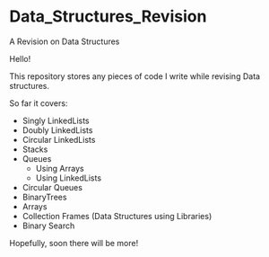 # Data_Structures_Revision
A Revision on Data Structures


Hello!

This repository stores any pieces of code I write while revising Data structures. 

So far it covers:
  - Singly LinkedLists
  - Doubly LinkedLists
  - Circular LinkedLists
  - Stacks
  - Queues
      - Using Arrays
      - Using LinkedLists
  - Circular Queues
  - BinaryTrees
  - Arrays
  - Collection Frames (Data Structures using Libraries)
  - Binary Search

Hopefully, soon there will be more!
